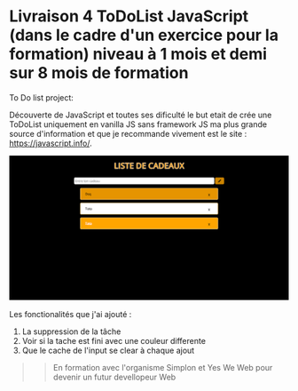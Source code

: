 # Livraison 4 ToDoList JavaScript (dans le cadre d'un exercice pour la formation) niveau à 1 mois et demi sur 8 mois de formation
To Do list project:

Découverte de JavaScript et toutes ses dificulté le but etait de crée une ToDoList uniquement en vanilla JS sans framework JS
ma plus grande source d'information et que je recommande vivement est le site : https://javascript.info/.

<img src="screen3.png" alt="Zozor" />


Les fonctionalités que j'ai ajouté :
 1. La suppression de la tâche 
 2. Voir si la tache est fini avec une couleur differente
 3. Que le cache de l'input se clear à chaque ajout
  
  >>En formation avec l'organisme Simplon et Yes We Web pour devenir un futur devellopeur Web

